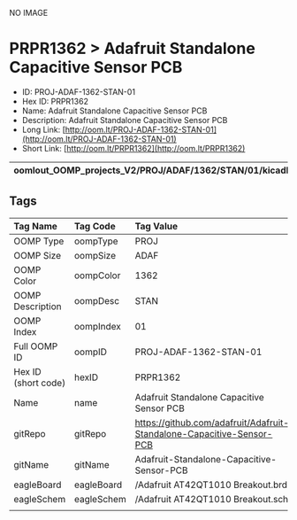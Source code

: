 


  
NO IMAGE  
# PRPR1362 > Adafruit Standalone Capacitive Sensor PCB

- ID: PROJ-ADAF-1362-STAN-01
- Hex ID: PRPR1362
- Name: Adafruit Standalone Capacitive Sensor PCB
- Description: Adafruit Standalone Capacitive Sensor PCB
- Long Link: [http://oom.lt/PROJ-ADAF-1362-STAN-01](http://oom.lt/PROJ-ADAF-1362-STAN-01)
- Short Link: [http://oom.lt/PRPR1362](http://oom.lt/PRPR1362)
  

|oomlout_OOMP_projects_V2/PROJ/ADAF/1362/STAN/01/kicadPcb3dFront.png|oomlout_OOMP_projects_V2/PROJ/ADAF/1362/STAN/01/kicadPcb3dBack.png|oomlout_OOMP_projects_V2/PROJ/ADAF/1362/STAN/01/kicadPcb3d.png||
| :---: | :---: | :---: | :---: |

## Tags
  

|Tag Name|Tag Code|Tag Value|
| :--- | :--- | :--- |
|OOMP Type|oompType|PROJ|
|OOMP Size|oompSize|ADAF|
|OOMP Color|oompColor|1362|
|OOMP Description|oompDesc|STAN|
|OOMP Index|oompIndex|01|
|Full OOMP ID|oompID|PROJ-ADAF-1362-STAN-01|
|Hex ID (short code)|hexID|PRPR1362|
|Name|name|Adafruit Standalone Capacitive Sensor PCB|
|gitRepo|gitRepo|https://github.com/adafruit/Adafruit-Standalone-Capacitive-Sensor-PCB|
|gitName|gitName|Adafruit-Standalone-Capacitive-Sensor-PCB|
|eagleBoard|eagleBoard|/Adafruit AT42QT1010 Breakout.brd|
|eagleSchem|eagleSchem|/Adafruit AT42QT1010 Breakout.sch|
||||
